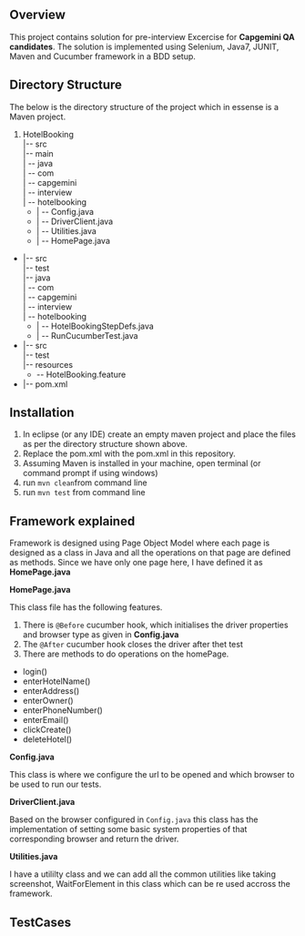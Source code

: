 ## Overview

This project contains solution for pre-interview Excercise for **Capgemini QA candidates**. The solution is implemented using Selenium, Java7, JUNIT, Maven and Cucumber framework in a BDD setup.

## Directory Structure

The below is the directory structure of the project which in essense is a Maven project. 

1. HotelBooking <br />
    |-- src <br />
    |-- main <br />
    |   -- java <br />
    |       -- com <br />
    |           -- capgemini <br />
    |               -- interview <br />
    |                   -- hotelbooking <br />
   *  |                       -- Config.java <br />
   *  |                       -- DriverClient.java <br />
    *  |                       -- Utilities.java <br />
    *  |                       -- HomePage.java <br />
* |-- src <br />
        |-- test <br/>
        |-- java <br />
        |    -- com <br />
        |       -- capgemini <br />
        |           -- interview <br />
        |               -- hotelbooking <br />
  *  |                   -- HotelBookingStepDefs.java <br />
  *  |                   -- RunCucumberTest.java <br />
* |-- src <br />
|-- test <br/>
        |-- resources <br />
  *  -- HotelBooking.feature <br />
* |-- pom.xml <br />


## Installation

1. In eclipse (or any IDE) create an empty maven project and place the files as per the directory structure shown above. 
2. Replace the pom.xml with the pom.xml in this repository. 
3. Assuming Maven is installed in your machine, open terminal (or command prompt if using windows)
4. run  `mvn clean`from command line
5. run `mvn test` from command line

## Framework explained
Framework is designed using Page Object Model where each page is designed as a class in Java and all the operations on that page are defined as methods. Since we have only one page here, I have defined it as **HomePage.java**

**HomePage.java**

This class file has the following features. <br/>

1. There is `@Before` cucumber hook, which initialises the driver properties and browser type as given in **Config.java**
2. The `@After` cucumber hook closes the driver after thet test 
3. There are methods to do operations on the homePage. 
  * login()  
  * enterHotelName()
  * enterAddress()
  * enterOwner()
  * enterPhoneNumber()
  * enterEmail()
  * clickCreate()
  * deleteHotel()
  
**Config.java**

This class is where we configure the url to be opened and which browser to be used to run our tests. 

**DriverClient.java**

Based on the browser configured in `Config.java` this class has the implementation of setting some basic system properties of that corresponding browser and return the driver. 

**Utilities.java**

I have a utililty class and we can add all the common utilities like taking screenshot, WaitForElement in this class which can be re used accross the framework. 

## TestCases


